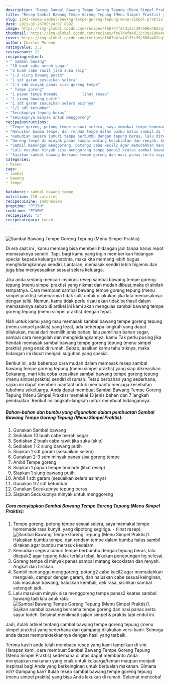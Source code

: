 ```yaml
---
description: "Resep Sambal Bawang Tempe Goreng Tepung (Menu Simpel Praktis) yang nikmat dan Mudah Dibuat"
title: "Resep Sambal Bawang Tempe Goreng Tepung (Menu Simpel Praktis) yang nikmat dan Mudah Dibuat"
slug: 1343-resep-sambal-bawang-tempe-goreng-tepung-menu-simpel-praktis-yang-nikmat-dan-mudah-dibuat
date: 2021-02-26T00:24:07.899Z
image: https://img-global.cpcdn.com/recipes/fb67d4fa4d133c39/680x482cq70/sambal-bawang-tempe-goreng-tepung-menu-simpel-praktis-foto-resep-utama.jpg
thumbnail: https://img-global.cpcdn.com/recipes/fb67d4fa4d133c39/680x482cq70/sambal-bawang-tempe-goreng-tepung-menu-simpel-praktis-foto-resep-utama.jpg
cover: https://img-global.cpcdn.com/recipes/fb67d4fa4d133c39/680x482cq70/sambal-bawang-tempe-goreng-tepung-menu-simpel-praktis-foto-resep-utama.jpg
author: Charles Moreno
ratingvalue: 3.5
reviewcount: 12
recipeingredient:
- " Sambal bawang"
- "10 buah cabe merah segar"
- "2 buah cabe rawit jika suka skip"
- "1-2 siung bawang putih"
- "1 sdt garam sesuaikan selera"
- "2-3 sdm minyak panas sisa goreng tempe"
- " Tempe goreng"
- "1 papan tempe homade           lihat resep"
- "1 siung bawang putih"
- "1 sdt garam sesuaikan selera asinnya"
- "1/2 sdt ketumbar"
- "Secukupnya tepung beras"
- "Secukupnya minyak untuk menggoreng"
recipeinstructions:
- "Tempe goreng, potong tempe sesuai selera, saya memakai tempe homemade rasa kunyit. yang dipotong segitiga.           (lihat resep)"
- "Haluskan bumbu tempe, dan rendam tempe dalam bumbu halus sambil di tekan agar bumbu merasuk kedalam"
- "Kemudian segera lumuri tempe berbumbu dengan tepung beras, lalu ditepuk2 agar tepung tidak terlalu tebal, lakukan penepungan hg selesai."
- "Goreng tempe di minyak panas sampai matang kecoklatan dan renyah. Angkat dan tiriskan."
- "Sambil menunggu menggoreng, potong2 cabe kecil2 agar memudahkan mengulek, campur dengan garam, dan haluskan cabe sesuai keinginan, lalu masukan bawang, haluskan kembali, cek rasa, sisihkan sambal setengah jadi."
- "Lalu masukan minyak sisa menggoreng tempe panas2 keatas sambal bawang tadi lalu aduk rata."
- "Sajikan sambal bawang bersama tempe goreng dan nasi panas serta sayur lodeh. Selamat menikmati sajian simpel &amp; praktis tapi endul ini."
categories:
- Resep
tags:
- sambal
- bawang
- tempe

katakunci: sambal bawang tempe 
nutrition: 210 calories
recipecuisine: Indonesian
preptime: "PT35M"
cooktime: "PT30M"
recipeyield: "3"
recipecategory: Lunch

---
```



![Sambal Bawang Tempe Goreng Tepung (Menu Simpel Praktis)](https://img-global.cpcdn.com/recipes/fb67d4fa4d133c39/680x482cq70/sambal-bawang-tempe-goreng-tepung-menu-simpel-praktis-foto-resep-utama.jpg)

Di era  saat ini , kamu memang bisa membeli hidangan jadi tanpa harus repot memasaknya sendiri. Tapi, bagi kamu yang ingin memberikan hidangan special kepada keluarga tercinta, maka kita memang lebih bagus menghidangkannya sendiri. Lantaran, memasak sendiri lebih higienis dan juga bisa menyesuaikan sesuai selera keluarga.

Jika anda sedang mencari inspirasi resep sambal bawang tempe goreng tepung (menu simpel praktis) yang nikmat dan mudah dibuat,maka di sinilah tempatnya. Cara membuat sambal bawang tempe goreng tepung (menu simpel praktis)  sebenarnya tidak sulit untuk dilakukan jika kita memasaknya dengan teliti. Namun, kamu tidak perlu risau akan tidak berhasil dalam memasaknya 
sebab di artikel ini kami akan mengulas sambal bawang tempe goreng tepung (menu simpel praktis) dengan tepat.  



Nah untuk kamu yang mau memasak sambal bawang tempe goreng tepung (menu simpel praktis) yang lezat, ada beberapa langkah yang dapat dilakukan, mulai dari memilih jenis bahan, lalu pemilihan bahan segar, sampai cara mengolah dan menghidangkannya. kamu Tak perlu pusing jika hendak memasak sambal bawang tempe goreng tepung (menu simpel praktis) yang enak di rumah. Sebab, asalkan kamu  tahu triknya, maka hidangan ini dapat menjadi suguhan yang spesial.

Berikut ini, ada beberapa cara mudah dalam memasak resep sambal bawang tempe goreng tepung (menu simpel praktis) yang siap dikreasikan. Sekarang, mari kita coba kreasikan sambal bawang tempe goreng tepung (menu simpel praktis) sendiri di rumah. Tetap berbahan yang sederhana, sajian ini dapat memberi manfaat untuk membantu menjaga kesehatan tubuhmu sekeluarga. Anda dapat membuat Sambal Bawang Tempe Goreng Tepung (Menu Simpel Praktis) memakai 13 jenis bahan dan 7 langkah pembuatan. Berikut ini langkah-langkah untuk membuat hidangannya.

<!--inarticleads1-->

##### Bahan-bahan dan bumbu yang digunakan dalam pembuatan Sambal Bawang Tempe Goreng Tepung (Menu Simpel Praktis):

1. Gunakan  Sambal bawang
1. Sediakan 10 buah cabe merah segar
1. Sediakan 2 buah cabe rawit jika suka (skip)
1. Sediakan 1-2 siung bawang putih
1. Siapkan 1 sdt garam (sesuaikan selera)
1. Gunakan 2-3 sdm minyak panas sisa goreng tempe
1. Ambil  Tempe goreng
1. Siapkan 1 papan tempe homade           (lihat resep)
1. Siapkan 1 siung bawang putih
1. Ambil 1 sdt garam (sesuaikan selera asinnya)
1. Gunakan 1/2 sdt ketumbar
1. Gunakan Secukupnya tepung beras
1. Siapkan Secukupnya minyak untuk menggoreng




<!--inarticleads2-->

##### Cara menyiapkan Sambal Bawang Tempe Goreng Tepung (Menu Simpel Praktis):

1. Tempe goreng, potong tempe sesuai selera, saya memakai tempe homemade rasa kunyit. yang dipotong segitiga. -           (lihat resep)
<img src="https://img-global.cpcdn.com/steps/5311d92578d2c0f4/160x128cq70/sambal-bawang-tempe-goreng-tepung-menu-simpel-praktis-langkah-memasak-1-foto.jpg" alt="Sambal Bawang Tempe Goreng Tepung (Menu Simpel Praktis)">1. Haluskan bumbu tempe, dan rendam tempe dalam bumbu halus sambil di tekan agar bumbu merasuk kedalam
1. Kemudian segera lumuri tempe berbumbu dengan tepung beras, lalu ditepuk2 agar tepung tidak terlalu tebal, lakukan penepungan hg selesai.
1. Goreng tempe di minyak panas sampai matang kecoklatan dan renyah. Angkat dan tiriskan.
1. Sambil menunggu menggoreng, potong2 cabe kecil2 agar memudahkan mengulek, campur dengan garam, dan haluskan cabe sesuai keinginan, lalu masukan bawang, haluskan kembali, cek rasa, sisihkan sambal setengah jadi.
1. Lalu masukan minyak sisa menggoreng tempe panas2 keatas sambal bawang tadi lalu aduk rata.
<img src="//assets-global.cpcdn.com/assets/icons/button_play-2c75c40dde080a61004c1f40b05d8f140eaff45d7e9e6481dc71c63d2e7c4909.png" alt="Sambal Bawang Tempe Goreng Tepung (Menu Simpel Praktis)">1. Sajikan sambal bawang bersama tempe goreng dan nasi panas serta sayur lodeh. Selamat menikmati sajian simpel &amp; praktis tapi endul ini.




Jadi, itulah artikel tentang  sambal bawang tempe goreng tepung (menu simpel praktis)  yang sederhana dan gampang dilakukan versi kami. Semoga anda dapat mempraktekkannya dengan hasil yang terbaik. 

Terima kasih anda telah membaca resep yang kami tampilkan di sini. Harapan kami, cara membuat  Sambal Bawang Tempe Goreng Tepung (Menu Simpel Praktis) sederhana di atas dapat membantu Anda menyiapkan makanan yang enak untuk keluarga/teman maupun menjadi inspirasi bagi Anda yang berkeinginan untuk berjualan makanan. Gimana nih? Gampang kan? Itulah resep sambal bawang tempe goreng tepung (menu simpel praktis) yang bisa Anda lakukan di rumah. Selamat mencoba!


